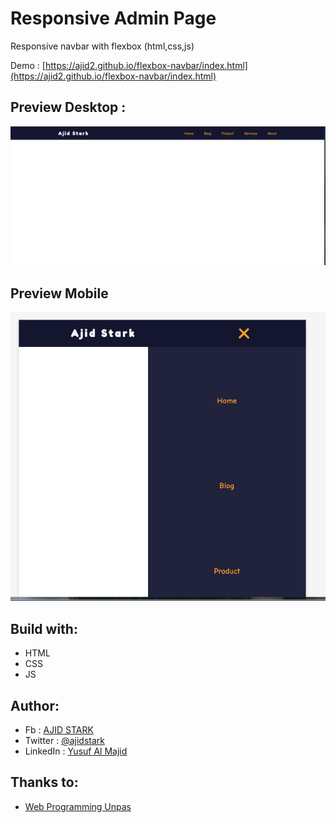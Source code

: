 # Responsive Admin Page

Responsive navbar with flexbox (html,css,js)

Demo : [https://ajid2.github.io/flexbox-navbar/index.html](https://ajid2.github.io/flexbox-navbar/index.html)

## Preview Desktop :
![](screenshoot.png)

## Preview Mobile
![](screenshoot_mobile.png)

## Build with:

- HTML
- CSS
- JS

## Author:

- Fb : [AJID STARK](https://fb.me/ajidstark)
- Twitter : [@ajidstark](https://twitter.com/ajidstark)
- LinkedIn : [Yusuf Al Majid](https://www.linkedin.com/in/yusuf-al-majid/)

## Thanks to:

- [Web Programming Unpas](https://www.youtube.com/watch?v=a6-v_0kjYyY)
